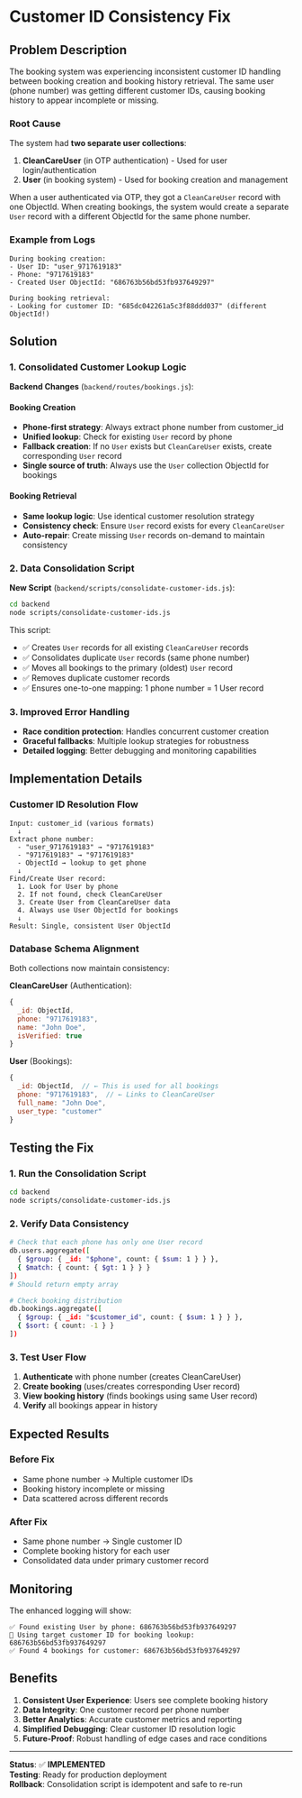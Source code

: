 # Customer ID Consistency Fix

## Problem Description

The booking system was experiencing inconsistent customer ID handling between booking creation and booking history retrieval. The same user (phone number) was getting different customer IDs, causing booking history to appear incomplete or missing.

### Root Cause

The system had **two separate user collections**:

1. **CleanCareUser** (in OTP authentication) - Used for user login/authentication
2. **User** (in booking system) - Used for booking creation and management

When a user authenticated via OTP, they got a `CleanCareUser` record with one ObjectId. When creating bookings, the system would create a separate `User` record with a different ObjectId for the same phone number.

### Example from Logs

```
During booking creation:
- User ID: "user_9717619183"
- Phone: "9717619183"
- Created User ObjectId: "686763b56bd53fb937649297"

During booking retrieval:
- Looking for customer ID: "685dc042261a5c3f88ddd037" (different ObjectId!)
```

## Solution

### 1. Consolidated Customer Lookup Logic

**Backend Changes** (`backend/routes/bookings.js`):

#### Booking Creation

- **Phone-first strategy**: Always extract phone number from customer_id
- **Unified lookup**: Check for existing `User` record by phone
- **Fallback creation**: If no `User` exists but `CleanCareUser` exists, create corresponding `User` record
- **Single source of truth**: Always use the `User` collection ObjectId for bookings

#### Booking Retrieval

- **Same lookup logic**: Use identical customer resolution strategy
- **Consistency check**: Ensure `User` record exists for every `CleanCareUser`
- **Auto-repair**: Create missing `User` records on-demand to maintain consistency

### 2. Data Consolidation Script

**New Script** (`backend/scripts/consolidate-customer-ids.js`):

```bash
cd backend
node scripts/consolidate-customer-ids.js
```

This script:

- ✅ Creates `User` records for all existing `CleanCareUser` records
- ✅ Consolidates duplicate `User` records (same phone number)
- ✅ Moves all bookings to the primary (oldest) `User` record
- ✅ Removes duplicate customer records
- ✅ Ensures one-to-one mapping: 1 phone number = 1 User record

### 3. Improved Error Handling

- **Race condition protection**: Handles concurrent customer creation
- **Graceful fallbacks**: Multiple lookup strategies for robustness
- **Detailed logging**: Better debugging and monitoring capabilities

## Implementation Details

### Customer ID Resolution Flow

```
Input: customer_id (various formats)
  ↓
Extract phone number:
  - "user_9717619183" → "9717619183"
  - "9717619183" → "9717619183"
  - ObjectId → lookup to get phone
  ↓
Find/Create User record:
  1. Look for User by phone
  2. If not found, check CleanCareUser
  3. Create User from CleanCareUser data
  4. Always use User ObjectId for bookings
  ↓
Result: Single, consistent User ObjectId
```

### Database Schema Alignment

Both collections now maintain consistency:

**CleanCareUser** (Authentication):

```javascript
{
  _id: ObjectId,
  phone: "9717619183",
  name: "John Doe",
  isVerified: true
}
```

**User** (Bookings):

```javascript
{
  _id: ObjectId,  // ← This is used for all bookings
  phone: "9717619183",  // ← Links to CleanCareUser
  full_name: "John Doe",
  user_type: "customer"
}
```

## Testing the Fix

### 1. Run the Consolidation Script

```bash
cd backend
node scripts/consolidate-customer-ids.js
```

### 2. Verify Data Consistency

```bash
# Check that each phone has only one User record
db.users.aggregate([
  { $group: { _id: "$phone", count: { $sum: 1 } } },
  { $match: { count: { $gt: 1 } } }
])
# Should return empty array

# Check booking distribution
db.bookings.aggregate([
  { $group: { _id: "$customer_id", count: { $sum: 1 } } },
  { $sort: { count: -1 } }
])
```

### 3. Test User Flow

1. **Authenticate** with phone number (creates CleanCareUser)
2. **Create booking** (uses/creates corresponding User record)
3. **View booking history** (finds bookings using same User record)
4. **Verify** all bookings appear in history

## Expected Results

### Before Fix

- Same phone number → Multiple customer IDs
- Booking history incomplete or missing
- Data scattered across different records

### After Fix

- Same phone number → Single customer ID
- Complete booking history for each user
- Consolidated data under primary customer record

## Monitoring

The enhanced logging will show:

```
✅ Found existing User by phone: 686763b56bd53fb937649297
🎯 Using target customer ID for booking lookup: 686763b56bd53fb937649297
✅ Found 4 bookings for customer: 686763b56bd53fb937649297
```

## Benefits

1. **Consistent User Experience**: Users see complete booking history
2. **Data Integrity**: One customer record per phone number
3. **Better Analytics**: Accurate customer metrics and reporting
4. **Simplified Debugging**: Clear customer ID resolution logic
5. **Future-Proof**: Robust handling of edge cases and race conditions

---

**Status**: ✅ **IMPLEMENTED**  
**Testing**: Ready for production deployment  
**Rollback**: Consolidation script is idempotent and safe to re-run
